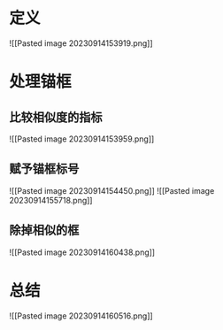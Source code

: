 # 定义
![[Pasted image 20230914153919.png]]
# 处理锚框
## 比较相似度的指标
![[Pasted image 20230914153959.png]]
## 赋予锚框标号
![[Pasted image 20230914154450.png]]
![[Pasted image 20230914155718.png]]
## 除掉相似的框
![[Pasted image 20230914160438.png]]
# 总结
![[Pasted image 20230914160516.png]]

